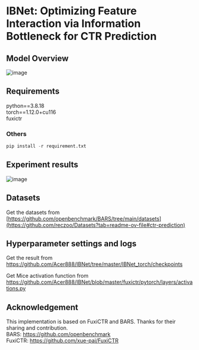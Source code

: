 # IBNet: Optimizing Feature Interaction via Information Bottleneck for CTR Prediction
## Model Overview
![image](https://github.com/Acer888/IBNet/assets/45092309/2ea69736-536a-424b-a7e5-acf0a773b989)


## Requirements
python==3.8.18  
torch==1.12.0+cu116  
fuxictr  

### Others
```python
pip install -r requirement.txt
```

## Experiment results
![image](https://github.com/Acer888/IBNet/assets/45092309/dc701693-b95f-4387-a202-d862a64a2585)


## Datasets
Get the datasets from [https://github.com/openbenchmark/BARS/tree/main/datasets](https://github.com/reczoo/Datasets?tab=readme-ov-file#ctr-prediction)



## Hyperparameter settings and logs

Get the result from https://github.com/Acer888/IBNet/tree/master/IBNet_torch/checkpoints

Get Mice activation function from https://github.com/Acer888/IBNet/blob/master/fuxictr/pytorch/layers/activations.py




## Acknowledgement
This implementation is based on FuxiCTR and BARS. Thanks for their sharing and contribution.  
BARS: https://github.com/openbenchmark  
FuxiCTR: https://github.com/xue-pai/FuxiCTR
